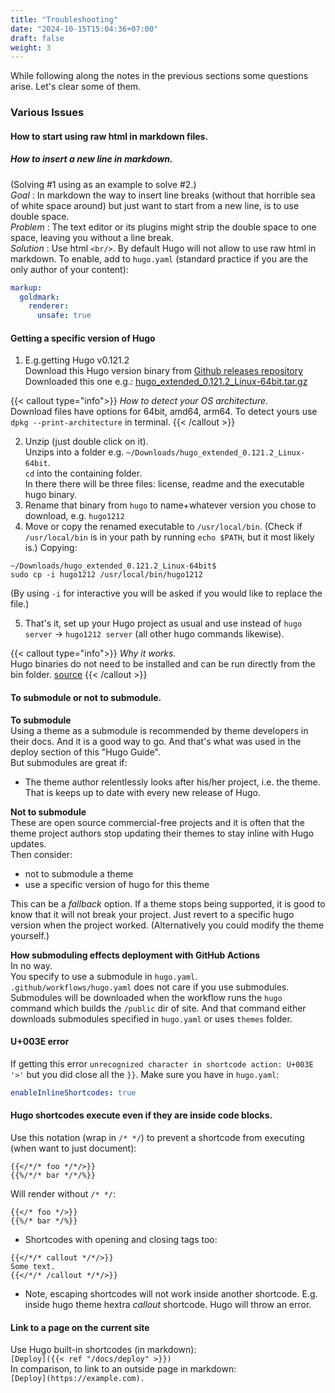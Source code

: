 ```yaml
---
title: "Troubleshooting"
date: "2024-10-15T15:04:36+07:00"
draft: false
weight: 3
---
```


While following along the notes in the previous sections some questions arise. Let's clear some of them.

### Various Issues

#### How to start using raw html in markdown files.

##### How to insert a new line in markdown.

(Solving #1 using as an example to solve #2.) </br>
_Goal_ : In markdown the way to insert line breaks (without that horrible sea of white space around) but just want to start from a new line, is to use double space.
<br/>
_Problem_ : The text editor or its plugins might strip the double space to one space, leaving you without a line break.
<br/>
_Solution_ : Use html `<br/>`.
By default Hugo will not allow to use raw html in markdown. To enable, add to `hugo.yaml` (standard practice if you are the only author of your content):

```yaml {filename="hugo.yaml"}
markup:
  goldmark:
    renderer:
      unsafe: true
```

#### Getting a specific version of Hugo

1. E.g.getting Hugo v0.121.2 <br/>
   Download this Hugo version binary from [Github releases repository](https://github.com/gohugoio/hugo/releases)
   Downloaded this one e.g.:
   [hugo_extended_0.121.2_Linux-64bit.tar.gz](https://github.com/gohugoio/hugo/releases/download/v0.121.2/hugo_extended_0.121.2_Linux-64bit.tar.gz)

{{< callout type="info">}}
_How to detect your OS architecture._ <br/>
Download files have options for 64bit, amd64, arm64.
To detect yours use `dpkg --print-architecture` in terminal.
{{< /callout >}}

2. Unzip (just double click on it). <br/>
   Unzips into a folder e.g. `~/Downloads/hugo_extended_0.121.2_Linux-64bit`. <br/>
   `cd` into the containing folder. <br/>
   In there there will be three files: license, readme and the executable hugo binary.
3. Rename that binary from `hugo` to name+whatever version you chose to download, e.g. `hugo1212`
4. Move or copy the renamed executable to `/usr/local/bin`. (Check if `/usr/local/bin` is in your path by running `echo $PATH`, but it most likely is.)
   Copying:

```shell
~/Downloads/hugo_extended_0.121.2_Linux-64bit$
sudo cp -i hugo1212 /usr/local/bin/hugo1212
```

(By using `-i` for interactive you will be asked if you would like to replace the file.)

5. That's it, set up your Hugo project as usual and use instead of `hugo server` -> `hugo1212 server` (all other hugo commands likewise).

{{< callout type="info">}}
_Why it works._ <br/>
Hugo binaries do not need to be installed and can be run directly from the bin folder. [source](https://stackoverflow.com/questions/59969577/installing-two-different-versions-of-hugo-ubuntu)
{{< /callout >}}

#### To submodule or not to submodule.

**To submodule** <br/>
Using a theme as a submodule is recommended by theme developers in their docs. And it is a good way to go. And that's what was used in the deploy section of this "Hugo Guide". <br/>
But submodules are great if:

- The theme author relentlessly looks after his/her project, i.e. the theme. That is keeps up to date with every new release of Hugo.

**Not to submodule** <br/>
These are open source commercial-free projects and it is often that the theme project authors stop updating their themes to stay inline with Hugo updates. <br/>
Then consider:

- not to submodule a theme
- use a specific version of hugo for this theme

This can be a _fallback_ option. If a theme stops being supported, it is good to know that it will not break your project. Just revert to a specific hugo version when the project worked. (Alternatively you could modify the theme yourself.)

**How submoduling effects deployment with GitHub Actions** <br/>
In no way. <br/>
You specify to use a submodule in `hugo.yaml`. <br/>
`.github/workflows/hugo.yaml` does not care if you use submodules. Submodules will be downloaded when the workflow runs the `hugo` command which builds the `/public` dir of site. And that command either downloads submodules specified in `hugo.yaml` or uses `themes` folder.

#### U+003E error

If getting this error `unrecognized character in shortcode action: U+003E '>'` but you did close all the `}}`. Make sure you have in `hugo.yaml`:

```yaml
enableInlineShortcodes: true
```

#### Hugo shortcodes execute even if they are inside code blocks.

Use this notation (wrap in `/* */`) to prevent a shortcode from executing (when want to just document):

```
{{</*/* foo */*/>}}
{{%/*/* bar */*/%}}
```

Will render without `/* */`:

```
{{</* foo */>}}
{{%/* bar */%}}
```

- Shortcodes with opening and closing tags too:

```
{{</*/* callout */*/>}}
Some text.
{{</*/* /callout */*/>}}
```

- Note, escaping shortcodes will not work inside another shortcode. E.g. inside hugo theme hextra _callout_ shortcode. Hugo will throw an error.

#### Link to a page on the current site

Use Hugo built-in shortcodes (in markdown): <br/>
`[Deploy]({{< ref "/docs/deploy" >}})` <br/>
In comparison, to link to an outside page in markdown: <br/>
`[Deploy](https://example.com).`
